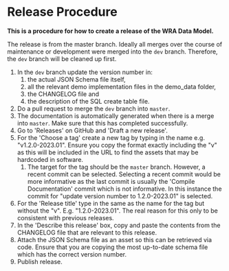 # Release Procedure

**This is a procedure for how to create a release of the WRA Data Model.**

The release is from the master branch. Ideally all merges over the course of maintenance or development were merged into 
the `dev` branch. Therefore, the `dev` branch will be cleaned up first.

1. In the `dev` branch update the version number in:
   1. the actual JSON Schema file itself,
   2. all the relevant demo implementation files in the demo_data folder,
   3. the CHANGELOG file and
   4. the description of the SQL create table file.
2. Do a pull request to merge the `dev` branch into `master`.
3. The documentation is automatically generated when there is a merge into `master`. Make sure that this has completed successfully.
4. Go to 'Releases' on GitHub and 'Draft a new release'.
5. For the 'Choose a tag' create a new tag by typing in the name e.g. "v1.2.0-2023.01". Ensure you copy the format exactly 
   including the "v" as this will be included in the URL to find the assets that may be hardcoded in software.
   1. The target for the tag should be the `master` branch. However, a recent commit can be selected. Selecting a recent 
      commit would be more informative as the last commit is usually the 'Compile Documentation' commit which is not 
      informative. In this instance the commit for "update version number to 1.2.0-2023.01" is selected.
6. For the 'Release title' type in the same as the name for the tag but without the "v". E.g. "1.2.0-2023.01". The real 
   reason for this only to be consistent with previous releases.
7. In the 'Describe this release' box, copy and paste the contents from the CHANGELOG file that are relevant to this release.
8. Attach the JSON Schema file as an asset so this can be retrieved via code. Ensure that you are copying the most 
   up-to-date schema file which has the correct version number.
9. Publish release.
